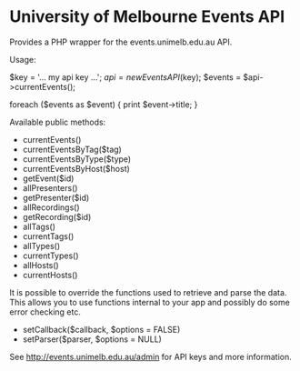 University of Melbourne Events API
==================================

Provides a PHP wrapper for the events.unimelb.edu.au API.

Usage:

  $key = '... my api key ...';
  $api = new EventsAPI($key);
  $events = $api->currentEvents();

  foreach ($events as $event) {
    print $event->title;
  }

Available public methods:

 * currentEvents()
 * currentEventsByTag($tag)
 * currentEventsByType($type)
 * currentEventsByHost($host)
 * getEvent($id)
 * allPresenters()
 * getPresenter($id)
 * allRecordings()
 * getRecording($id)
 * allTags()
 * currentTags()
 * allTypes()
 * currentTypes()
 * allHosts()
 * currentHosts()

It is possible to override the functions used to retrieve and parse the
data. This allows you to use functions internal to your app and possibly
do some error checking etc.

 * setCallback($callback, $options = FALSE)
 * setParser($parser, $options = NULL)

See http://events.unimelb.edu.au/admin for API keys and more information.
